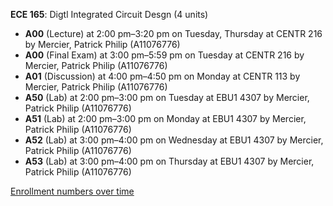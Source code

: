 **ECE 165**: Digtl Integrated Circuit Desgn (4 units)

- **A00** (Lecture) at 2:00 pm–3:20 pm on Tuesday, Thursday at CENTR 216 by Mercier, Patrick Philip (A11076776)
- **A00** (Final Exam) at 3:00 pm–5:59 pm on Tuesday at CENTR 216 by Mercier, Patrick Philip (A11076776)
- **A01** (Discussion) at 4:00 pm–4:50 pm on Monday at CENTR 113 by Mercier, Patrick Philip (A11076776)
- **A50** (Lab) at 2:00 pm–3:00 pm on Tuesday at EBU1 4307 by Mercier, Patrick Philip (A11076776)
- **A51** (Lab) at 2:00 pm–3:00 pm on Monday at EBU1 4307 by Mercier, Patrick Philip (A11076776)
- **A52** (Lab) at 3:00 pm–4:00 pm on Wednesday at EBU1 4307 by Mercier, Patrick Philip (A11076776)
- **A53** (Lab) at 3:00 pm–4:00 pm on Thursday at EBU1 4307 by Mercier, Patrick Philip (A11076776)

[Enrollment numbers over time](./ECE165.tsv)
